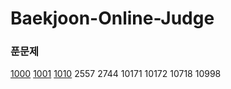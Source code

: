 # Baekjoon-Online-Judge

### 푼문제

[1000](https://github.com/merry-hyelyn/Baekjoon-Online-Judge/blob/master/1000~1999/1000.py)
[1001](https://github.com/merry-hyelyn/Baekjoon-Online-Judge/blob/master/1000~1999/1001.py)
[1010](https://github.com/merry-hyelyn/Baekjoon-Online-Judge/blob/master/1000~1999/1010.py) 2557 2744 10171 10172 10718 10998
